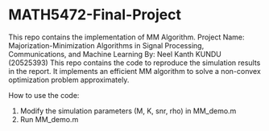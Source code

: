 # MATH5472-Final-Project
This repo contains the implementation of MM Algorithm.
Project Name: Majorization-Minimization Algorithms in Signal Processing, Communications, and Machine Learning
By: Neel Kanth KUNDU (20525393)
This repo contains the code to reproduce the simulation results in the report.
It implements an efficient MM algorithm to solve a non-convex optimization problem approximately.

How to use the code:
1) Modify the simulation parameters (M, K, snr, rho) in MM_demo.m
2) Run MM_demo.m

